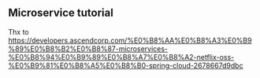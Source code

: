 ## Microservice tutorial 

Thx to
https://developers.ascendcorp.com/%E0%B8%AA%E0%B8%A3%E0%B9%89%E0%B8%B2%E0%B8%87-microservices-%E0%B8%94%E0%B9%89%E0%B8%A7%E0%B8%A2-netflix-oss-%E0%B9%81%E0%B8%A5%E0%B8%B0-spring-cloud-2678667d9dbc